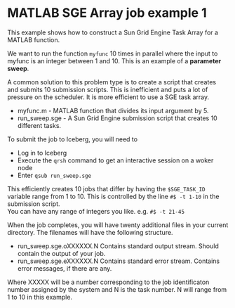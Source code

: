 # MATLAB SGE Array job example 1

This example shows how to construct a Sun Grid Engine Task Array for a MATLAB function.

We want to run the function `myfunc` 10 times in parallel where the input to myfunc is an integer between 1 and 10.
This is an example of a **parameter sweep**.

A common solution to this problem type is to create a script that creates and submits 10 submission scripts. This is inefficient and puts a lot of pressure on the scheduler.
It is more efficient to use a SGE task array.

* myfunc.m - MATLAB function that divides its input argument by 5.
* run_sweep.sge - A Sun Grid Engine submission script that creates 10 different tasks.

To submit the job to Iceberg, you will need to

* Log in to Iceberg
* Execute the `qrsh` command to get an interactive session on a woker node
* Enter `qsub run_sweep.sge`

This efficiently creates 10 jobs that differ by having the `$SGE_TASK_ID` variable range from 1 to 10.
This is controlled by the line `#$ -t 1-10` in the submission script.  
You can have any range of integers you like. e.g. `#$ -t 21-45`

When the job completes, you will have twenty additional files in your current directory.
The filenames will have the following structure.

* run_sweep.sge.oXXXXXX.N Contains standard output stream. Should contain the output of your job.
* run_sweep.sge.eXXXXXX.N Contains standard error stream. Contains error messages, if there are any.

Where XXXXX will be a number corresponding to the job identificaton number assigned by the system and N is the task number. N will range from 1 to 10 in this example.
